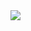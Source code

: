 
  <img src="https://github-production-user-asset-6210df.s3.amazonaws.com/150014886/344108724-fd6ace9d-e8d6-4e60-b800-6c7f79783ef2.png?X-Amz-Algorithm=AWS4-HMAC-SHA256&X-Amz-Credential=AKIAVCODYLSA53PQK4ZA%2F20240628%2Fus-east-1%2Fs3%2Faws4_request&X-Amz-Date=20240628T091321Z&X-Amz-Expires=300&X-Amz-Signature=8d5d855b1285d59cf35a86131851d2663fdb5c152bb49a9f68a0aa75eafd26c7&X-Amz-SignedHeaders=host&actor_id=150014886&key_id=0&repo_id=804685125"/>
